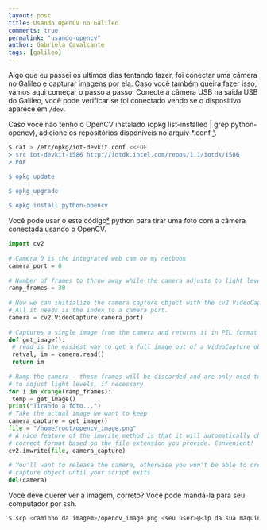 ```yaml
---
layout: post
title: Usando OpenCV no Galileo
comments: true
permalink: "usando-opencv"
author: Gabriela Cavalcante
tags: [galileo]
---
```


Algo que eu passei os ultimos dias tentando fazer, foi conectar uma câmera no Galileo e capturar imagens por ela. Caso você também queira fazer isso, vamos aqui começar o passo a passo. Conecte a câmera USB na saida USB do Galileo, você pode verificar se foi conectado vendo se o dispositivo aparece em ```/dev```. 

Caso você não tenho o OpenCV instalado (opkg list-installed | grep python-opencv), adicione os repositórios disponíveis no arquiv *.conf [¹](https://communities.intel.com/thread/56046).


```bash
$ cat > /etc/opkg/iot-devkit.conf <<EOF
> src iot-devkit-i586 http://iotdk.intel.com/repos/1.1/iotdk/i586 
> EOF

$ opkg update
 
$ opkg upgrade

$ opkg install python-opencv
```

Você pode usar o este código[²](http://codeplasma.com/2012/12/03/getting-webcam-images-with-python-and-opencv-2-for-real-this-time/) python para tirar uma foto com a câmera conectada usando o OpenCV.

```python
import cv2
 
# Camera 0 is the integrated web cam on my netbook
camera_port = 0
 
# Number of frames to throw away while the camera adjusts to light levels
ramp_frames = 30
 
# Now we can initialize the camera capture object with the cv2.VideoCapture class.
# All it needs is the index to a camera port.
camera = cv2.VideoCapture(camera_port)
 
# Captures a single image from the camera and returns it in PIL format
def get_image():
 # read is the easiest way to get a full image out of a VideoCapture object.
 retval, im = camera.read()
 return im
 
# Ramp the camera - these frames will be discarded and are only used to allow v4l2
# to adjust light levels, if necessary
for i in xrange(ramp_frames):
 temp = get_image()
print("Tirando a foto...")
# Take the actual image we want to keep
camera_capture = get_image()
file = "/home/root/opencv_image.png"
# A nice feature of the imwrite method is that it will automatically choose the
# correct format based on the file extension you provide. Convenient!
cv2.imwrite(file, camera_capture)
 
# You'll want to release the camera, otherwise you won't be able to create a new
# capture object until your script exits
del(camera)
```
Você deve querer ver a imagem, correto? Você pode mandá-la para seu computador por ssh.

```bash
$ scp <caminho da imagem>/opencv_image.png <seu user>@<ip da sua maquina>:/<pasta de destino>/

```